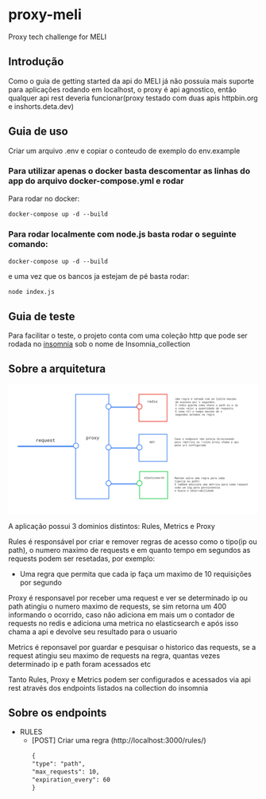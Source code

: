 # proxy-meli
Proxy tech challenge for MELI

## Introdução
Como o guia de getting started da api do MELI já não possuia mais suporte para aplicações rodando em localhost, o proxy é api agnostico, então qualquer api rest deveria funcionar(proxy testado com duas apis httpbin.org e inshorts.deta.dev)

## Guia de uso
Criar um arquivo .env e copiar o conteudo de exemplo do env.example

### Para utilizar apenas o docker basta descomentar as linhas do app do arquivo docker-compose.yml e rodar

Para rodar no docker: 
```
docker-compose up -d --build
```

### Para rodar localmente com node.js basta rodar o seguinte comando: 
```
docker-compose up -d --build
```

e uma vez que os bancos ja estejam de pé basta rodar: 
```
node index.js 
```

## Guia de teste

Para facilitar o teste, o projeto conta com uma coleção http que pode ser rodada no [insomnia](https://insomnia.rest/download) sob o nome de Insomnia_collection

## Sobre a arquitetura

<img src="./arch.png">

A aplicação possui 3 dominios distintos: Rules, Metrics e Proxy

Rules é responsável por criar e remover regras de acesso como o tipo(ip ou path), o numero maximo de requests e em quanto tempo em segundos as requests podem ser resetadas, por exemplo:
  - Uma regra que permita que cada ip faça um maximo de 10 requisições por segundo

Proxy é responsavel por receber uma request e ver se determinado ip ou path atingiu o numero maximo de requests, se sim retorna um 400 informando o ocorrido, caso não adiciona em mais um o contador de requests no redis e adiciona uma metrica no elasticsearch e após isso chama a api e devolve seu resultado para o usuario

Metrics é reponsavel por guardar e pesquisar o historico das requests, se a request atingiu seu maximo de requests na regra, quantas vezes determinado ip e path foram acessados etc

Tanto Rules, Proxy e Metrics podem ser configurados e acessados via api rest através dos endpoints listados na collection do insomnia

## Sobre os endpoints

- RULES
  - [POST] Criar uma regra (http://localhost:3000/rules/)
      ```
      {
	"type": "path",		
	"max_requests": 10,		
	"expiration_every": 60
	}
      ```

 
